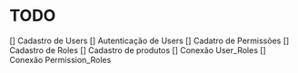 # TODO

[] Cadastro de Users
[] Autenticação de Users
[] Cadatro de Permissões
[] Cadastro de Roles
[] Cadastro de produtos
[] Conexão User_Roles
[] Conexão Permission_Roles
